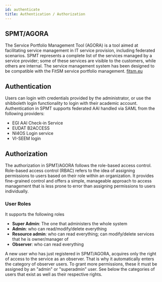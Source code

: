 ```yaml
---
id: authenticate
title: Authentication / Authorization
---
```


## SPMT/AGORA

The Service Portfolio Management Tool (AGORA) is a tool aimed at facilitating service management in IT service provision, including federated scenarios.
SPMT represents a complete list  of the services managed by a service provider; some of these services are visible to the customers, while others are internal.
The service management system has been designed to be compatible with the FitSM service portfolio management. [fitsm.eu](fitsm.eu)

## Authentication 

Users can login with credentials provided by the administrator, or use the shibboleth login functionality to login with their academic account.
Authentication in SPMT supports federated AAI handled via SAML from the following providers:
 - EGI AAI Check-in Service
 - EUDAT B2ACCESS
 - NI4OS Login service
 - VI-SEEM login


## Authorization 

The authorization in SPMT/AGORA follows the role-based access control. Role-based access control (RBAC) refers to the idea of assigning permissions to users based on their role within an organization. It provides fine-grained control and offers a simple, manageable approach to access management that is less prone to error than assigning permissions to users individually.


### User Roles

It supports the following roles

 - **Super Admin**: The one that administers the whole system
 - **Admin**: who can read/modify/delete everything
 - **Resource admin**: who can read everything; can modify/delete services that he is owner/manager of
 - **Observer**: who can read everything

A new user who has just registered in SPMT/AGORA, acquires only the right of access to the service as an observer. That is why it automatically enters the category of observer users. To grant more permissions, these it must be assigned by an "admin" or "superadmin" user. See below the categories of users that exist as well as their respective rights.

